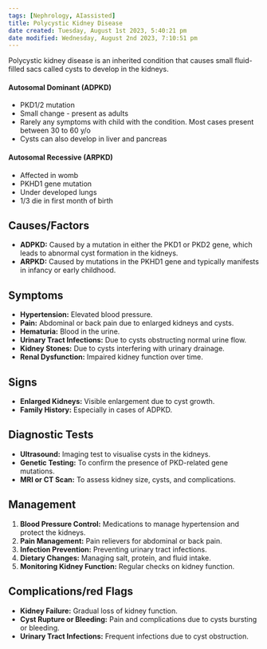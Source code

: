 ```yaml
---
tags: [Nephrology, AIassisted]
title: Polycystic Kidney Disease
date created: Tuesday, August 1st 2023, 5:40:21 pm
date modified: Wednesday, August 2nd 2023, 7:10:51 pm
---
```


Polycystic kidney disease is an inherited condition that causes small fluid-filled sacs called cysts to develop in the kidneys.

#### Autosomal Dominant (ADPKD)

- PKD1/2 mutation
- Small change - present as adults
- Rarely any symptoms with child with the condition. Most cases present between 30 to 60 y/o
- Cysts can also develop in liver and pancreas

#### Autosomal Recessive (ARPKD)

- Affected in womb
- PKHD1 gene mutation
- Under developed lungs
- 1/3 die in first month of birth

## Causes/Factors

- **ADPKD:** Caused by a mutation in either the PKD1 or PKD2 gene, which leads to abnormal cyst formation in the kidneys.
- **ARPKD:** Caused by mutations in the PKHD1 gene and typically manifests in infancy or early childhood.

## Symptoms

- **Hypertension:** Elevated blood pressure.
- **Pain:** Abdominal or back pain due to enlarged kidneys and cysts.
- **Hematuria:** Blood in the urine.
- **Urinary Tract Infections:** Due to cysts obstructing normal urine flow.
- **Kidney Stones:** Due to cysts interfering with urinary drainage.
- **Renal Dysfunction:** Impaired kidney function over time.

## Signs

- **Enlarged Kidneys:** Visible enlargement due to cyst growth.
- **Family History:** Especially in cases of ADPKD.

## Diagnostic Tests

- **Ultrasound:** Imaging test to visualise cysts in the kidneys.
- **Genetic Testing:** To confirm the presence of PKD-related gene mutations.
- **MRI or CT Scan:** To assess kidney size, cysts, and complications.

## Management

1. **Blood Pressure Control:** Medications to manage hypertension and protect the kidneys.
2. **Pain Management:** Pain relievers for abdominal or back pain.
3. **Infection Prevention:** Preventing urinary tract infections.
4. **Dietary Changes:** Managing salt, protein, and fluid intake.
5. **Monitoring Kidney Function:** Regular checks on kidney function.

## Complications/red Flags

- **Kidney Failure:** Gradual loss of kidney function.
- **Cyst Rupture or Bleeding:** Pain and complications due to cysts bursting or bleeding.
- **Urinary Tract Infections:** Frequent infections due to cyst obstruction.